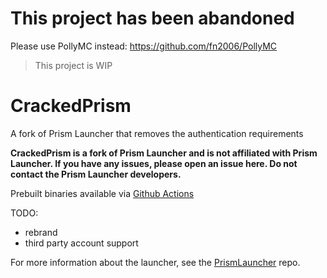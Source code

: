 # This project has been abandoned
Please use PollyMC instead:
https://github.com/fn2006/PollyMC

> This project is WIP
# CrackedPrism
A fork of Prism Launcher that removes the authentication requirements

**CrackedPrism is a fork of Prism Launcher and is not affiliated with Prism Launcher. If you have any issues, please open an issue here. Do not contact the Prism Launcher developers.**

Prebuilt binaries available via [Github Actions](https://github.com/PBJ-MC/CrackedPrism/actions)

TODO:
- rebrand
- third party account support

For more information about the launcher, see the [PrismLauncher](https://github.com/PrismLauncher/PrismLauncher) repo.
